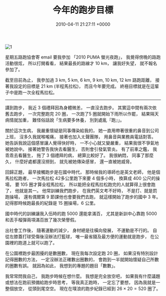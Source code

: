 ﻿---
layout: post
title: 今年的跑步目標  
date: 2010-04-11 21:27:11 +0000
category: 評
tags: [書]
---

![1](/blog/assets/images/2010/goal.jpg)

星期五路跑協會寄 email 要我參加 「2010 PUMA 螢光夜跑」，
我覺得傍晚的路跑活動很炫，
所以打開看看，
結果最長的路線才 10 km，
讓我好失望，
就不報名參加了。


 
截至目前為止，
我參加過 3 km, 5 km, 6 km, 9 km, 10 km, 12 km 路跑距離，
接著我設定的目標是 21 km (半程馬拉松)，
而且今年要完成。
終極目標就是在這輩子中是跑一次全程馬拉松。

<!--more-->

***********************************************************


講到跑步，
我近 3 個禮拜因為身體微恙，
一直沒去跑步。
其實這中間有兩次依舊去跑步，
一次完整跑完 20 圈，
一次跑了5 圈就開始下雨所以作罷，
結果隔天病情就加重，
難怪俗話說「生病要多休養，
別到處亂『跑』」。

關於這次生病，
我嚴重懷疑是同事傳染給我的，
她一直用帶著很重的鼻音到公司上班，
沒多久我就喉嚨痛，
接著也加入ㄤ聲團隊，
用鼻音與業務員電話對答。
她告訴我說這個感冒讓人覺得快好時，
一不小心就又變嚴重，
結果我很不爭氣地被她說中。
接著她警告我快去看醫生，
否則會引發氣管炎。
有了前車之鑑，
我乖乖去看醫生，
拖了 3 個禮拜的病，
總算比較好了。
我很納悶，
同事了那麼久，
什麼好處都還沒撈到，
就先被她傳染感冒，
還一直被她威脅。

回歸正題，
最早接觸跑步是在國中時代，
那時候我的導師也是英文老師，
他是個馬拉松跑者，
一次馬拉松 42多公里跑下來要 4 個多小時，
換算成 400 公尺的操場，
要 105 圈才算全程馬拉松，
所以能把全程馬拉松跑完的人就算得上很會跑了，
他就是其一。
他常訓練我們跑步，
在我們英文考不好時，
不是打、就是罰跑操場，
還有偶爾第 9 節課他也會要我們去跑，
就這樣開始了跑步的國中 3 年。
記得那時候跑最長的紀錄是 15 圈操場，6 公里。

國中時代的訓練讓我入伍時的跑 5000 還能拿滿百，
尤其是新訓中心靠跑 5000 和丟手榴彈兩項滿百放了幾次榮譽假。

出社會工作後，
隨著運動的減少，
身材總是往橫向發展，
不運動是不行的。
自從左膝蓋打球受傷後沒辦法打籃球，
唯一最省錢及最方便的運動就是跑步，
在公園裡的跑道上就可以跑了。

在公園裡跑步最困擾的是數圈數，
現在我每次設定跑 20 圈，
如果沒有特別設計記得圈數的方法，
一定沒辦法正確數出圈數的，
會跑到一半就開始懷疑自己所數的圈數有誤。
就因為如此，
我想到的專題的題目「數數」。

我常常問我自己，
我跑步時候在想什麼。
我想是完全放空吧，
如果我有什麼議題或想法在跑前預備給跑步時思考，
等我真正跑時，
一定忘了要想，
因為我就是一整個放空，
從頭到尾空空。
現在在噗浪的跑步紀錄已經到 $26 \times 20 = 520$ 圈了。